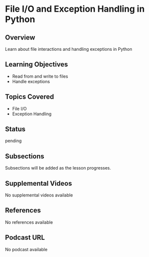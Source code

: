 # File I/O and Exception Handling in Python

## Overview

Learn about file interactions and handling exceptions in Python

## Learning Objectives

- Read from and write to files
- Handle exceptions

## Topics Covered

- File I/O
- Exception Handling

## Status

pending

## Subsections

Subsections will be added as the lesson progresses.

## Supplemental Videos

No supplemental videos available

## References

No references available

## Podcast URL

No podcast available